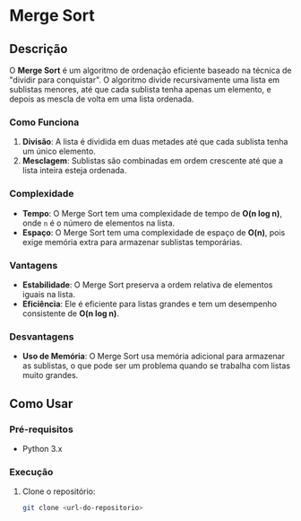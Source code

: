 # Merge Sort

## Descrição

O **Merge Sort** é um algoritmo de ordenação eficiente baseado na técnica de "dividir para conquistar". O algoritmo divide recursivamente uma lista em sublistas menores, até que cada sublista tenha apenas um elemento, e depois as mescla de volta em uma lista ordenada.

### Como Funciona

1. **Divisão**: A lista é dividida em duas metades até que cada sublista tenha um único elemento.
2. **Mesclagem**: Sublistas são combinadas em ordem crescente até que a lista inteira esteja ordenada.

### Complexidade

- **Tempo**: O Merge Sort tem uma complexidade de tempo de **O(n log n)**, onde `n` é o número de elementos na lista.
- **Espaço**: O Merge Sort tem uma complexidade de espaço de **O(n)**, pois exige memória extra para armazenar sublistas temporárias.

### Vantagens

- **Estabilidade**: O Merge Sort preserva a ordem relativa de elementos iguais na lista.
- **Eficiência**: Ele é eficiente para listas grandes e tem um desempenho consistente de **O(n log n)**.
  
### Desvantagens

- **Uso de Memória**: O Merge Sort usa memória adicional para armazenar as sublistas, o que pode ser um problema quando se trabalha com listas muito grandes.

## Como Usar

### Pré-requisitos

- Python 3.x

### Execução

1. Clone o repositório:
   ```bash
   git clone <url-do-repositorio>
